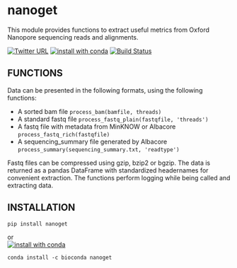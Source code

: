 # nanoget
This module provides functions to extract useful metrics from Oxford Nanopore sequencing reads and alignments.  

[![Twitter URL](https://img.shields.io/twitter/url/https/twitter.com/wouter_decoster.svg?style=social&label=Follow%20%40wouter_decoster)](https://twitter.com/wouter_decoster)
[![install with conda](https://anaconda.org/bioconda/nanoget/badges/installer/conda.svg)](https://anaconda.org/bioconda/nanoget)
[![Build Status](https://travis-ci.org/wdecoster/nanoget.svg?branch=master)](https://travis-ci.org/wdecoster/nanoget)


## FUNCTIONS
Data can be presented in the following formats, using the following functions:  
- A sorted bam file `process_bam(bamfile, threads)`  
- A standard fastq file `process_fastq_plain(fastqfile, 'threads')`  
- A fastq file with metadata from MinKNOW or Albacore `process_fastq_rich(fastqfile)`  
- A sequencing_summary file generated by Albacore `process_summary(sequencing_summary.txt, 'readtype')`  

Fastq files can be compressed using gzip, bzip2 or bgzip. The data is returned as a pandas DataFrame with standardized headernames for convenient extraction. The functions perform logging while being called and extracting data.


## INSTALLATION
```bash
pip install nanoget
```
or  
[![install with conda](https://anaconda.org/bioconda/nanoget/badges/installer/conda.svg)](https://anaconda.org/bioconda/nanoget)
```
conda install -c bioconda nanoget
```
